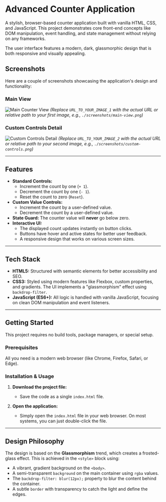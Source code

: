 # Advanced Counter Application

A stylish, browser-based counter application built with vanilla HTML, CSS, and JavaScript. This project demonstrates core front-end concepts like DOM manipulation, event handling, and state management without relying on any frameworks.

The user interface features a modern, dark, glassmorphic design that is both responsive and visually appealing.

## Screenshots

Here are a couple of screenshots showcasing the application's design and functionality:

### Main View
![Main Counter View](screenshots/form_preview.png)
*(Replace `URL_TO_YOUR_IMAGE_1` with the actual URL or relative path to your first image, e.g., `./screenshots/main-view.png`)*

### Custom Controls Detail
![Custom Controls Detail](screenshots/form_preview.png)
*(Replace `URL_TO_YOUR_IMAGE_2` with the actual URL or relative path to your second image, e.g., `./screenshots/custom-controls.png`)*

---

## Features

- **Standard Controls:**
  - Increment the count by one (`+ 1`).
  - Decrement the count by one (`- 1`).
  - Reset the count to zero (`Reset`).
- **Custom Value Controls:**
  - Increment the count by a user-defined value.
  - Decrement the count by a user-defined value.
- **State Guard:** The counter value will **never** go below zero.
- **Interactive UI:**
  - The displayed count updates instantly on button clicks.
  - Buttons have hover and active states for better user feedback.
  - A responsive design that works on various screen sizes.

---

## Tech Stack

- **HTML5:** Structured with semantic elements for better accessibility and SEO.
- **CSS3:** Styled using modern features like Flexbox, custom properties, and gradients. The UI implements a "glassmorphism" effect using `backdrop-filter`.
- **JavaScript (ES6+):** All logic is handled with vanilla JavaScript, focusing on clean DOM manipulation and event listeners.

---

## Getting Started

This project requires no build tools, package managers, or special setup.

### Prerequisites

All you need is a modern web browser (like Chrome, Firefox, Safari, or Edge).

### Installation & Usage

1.  **Download the project file:**
    - Save the code as a single `index.html` file.
    
2.  **Open the application:**
    - Simply open the `index.html` file in your web browser. On most systems, you can just double-click the file.

---

## Design Philosophy

The design is based on the **Glassmorphism** trend, which creates a frosted-glass effect. This is achieved in the `<style>` block using:
- A vibrant, gradient background on the `<body>`.
- A semi-transparent `background` on the main container using `rgba` values.
- The `backdrop-filter: blur(12px);` property to blur the content behind the container.
- A subtle `border` with transparency to catch the light and define the edges.

